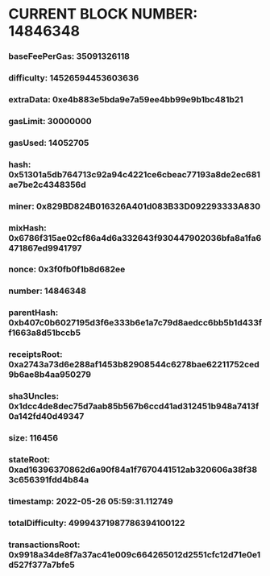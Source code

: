 # CURRENT BLOCK NUMBER: 14846348

### baseFeePerGas: 35091326118
### difficulty: 14526594453603636
### extraData: 0xe4b883e5bda9e7a59ee4bb99e9b1bc481b21
### gasLimit: 30000000
### gasUsed: 14052705
### hash: 0x51301a5db764713c92a94c4221ce6cbeac77193a8de2ec681ae7be2c4348356d
### miner: 0x829BD824B016326A401d083B33D092293333A830
### mixHash: 0x6786f315ae02cf86a4d6a332643f930447902036bfa8a1fa6471867ed9941797
### nonce: 0x3f0fb0f1b8d682ee
### number: 14846348
### parentHash: 0xb407c0b6027195d3f6e333b6e1a7c79d8aedcc6bb5b1d433ff1663a8d51bccb5
### receiptsRoot: 0xa2743a73d6e288af1453b82908544c6278bae62211752ced9b6ae8b4aa950279
### sha3Uncles: 0x1dcc4de8dec75d7aab85b567b6ccd41ad312451b948a7413f0a142fd40d49347
### size: 116456
### stateRoot: 0xad16396370862d6a90f84a1f7670441512ab320606a38f383c656391fdd4b84a
### timestamp: 2022-05-26 05:59:31.112749
### totalDifficulty: 49994371987786394100122
### transactionsRoot: 0x9918a34de8f7a37ac41e009c664265012d2551cfc12d71e0e1d527f377a7bfe5
